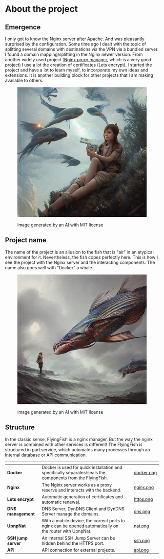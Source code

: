 # About the project

## Emergence

I only got to know the Nginx server after Apache. And was pleasantly surprised by the configuration. Some time ago I dealt with the topic of splitting several domains with destinations via the VPN via a bundled server. I found a domain mapping/splitting in the Nginx newer version. From another widely used project ([Nginx proxy manager](https://nginxproxymanager.com/), which is a very good project) I use a lot the creation of certificates (Lets encrypt). I started the project and have a lot to learn myself, to incorporate my own ideas and extensions. It is another building block for other projects that I am making available to others.

<figure><img src="../.gitbook/assets/1a2bfdf8-a5cb-4ca4-8cac-09eab99ca6ae.jpeg" alt=""><figcaption><p>Image generated by an AI with MIT license</p></figcaption></figure>

## Project name

The name of the project is an allusion to the fish that is "air" in an atypical environment for it. Nevertheless, the fish copes perfectly here. This is how I see the project with the Nginx server and the interacting components. The name also goes well with "Docker" a whale.

<figure><img src="../.gitbook/assets/781ecdd4-bd15-426f-a1b6-228319eaa3e9.jpeg" alt=""><figcaption><p>Image generated by an AI with MIT license</p></figcaption></figure>

## Structure

In the classic sense, FlyingFish is a nginx manager. But the way the nginx server is combined with other services is different! The FlyingFish is structured in part service, which automates many processes through an internal database or API communication.

<table data-view="cards"><thead><tr><th></th><th></th><th></th><th data-hidden data-card-cover data-type="files"></th></tr></thead><tbody><tr><td><strong>Docker</strong></td><td>Docker is used for quick installation and specifically separates/seals the components from the FlyingFish.</td><td></td><td><a href="../.gitbook/assets/docker.png">docker.png</a></td></tr><tr><td><strong>Nginx</strong></td><td>The Nginx server works as a proxy reserve and interacts with the backend.</td><td></td><td><a href="../.gitbook/assets/nginx.png">nginx.png</a></td></tr><tr><td><strong>Lets encrypt</strong></td><td>Automatic generation of certificates and automatic renewal.</td><td></td><td><a href="../.gitbook/assets/https.png">https.png</a></td></tr><tr><td><strong>DNS management</strong></td><td>DNS Server, DynDNS Client and DynDNS Server manage the domains.</td><td></td><td><a href="../.gitbook/assets/dns.png">dns.png</a></td></tr><tr><td><strong>UpnpNat</strong></td><td>With a mobile device, the correct ports to nginx can be opened automatically on the router with UpnpNat.</td><td></td><td><a href="../.gitbook/assets/nat.png">nat.png</a></td></tr><tr><td><strong>SSH jump server</strong></td><td>An internal SSH Jump Server can be hidden behind the HTTPS port. </td><td></td><td><a href="../.gitbook/assets/ssh.png">ssh.png</a></td></tr><tr><td><strong>API</strong></td><td>API connection for external projects.</td><td></td><td><a href="../.gitbook/assets/api.png">api.png</a></td></tr></tbody></table>
